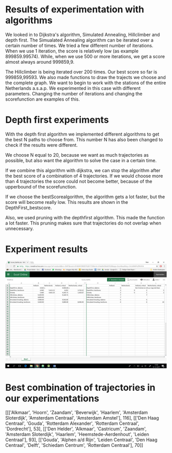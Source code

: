 # Results of experimentation with algorithms

We looked in to Dijkstra's algorithm, Simulated Annealing, Hillclimber and depth first.
The Simualated Annealing algorithm can be iterated over a certain number of times. We tried a few different number of iterations.
When we use 1 iteration, the score is relatively low (as example 899859.99574). While, when we use 500 or more iterations, we get a
score almost always around 999859,9.

The Hillclimber is being iterated over 200 times. Our best score so far is 999859,99593.
We also made functions to draw the trajects we choose and the complete graph. We want to begin to work with the stations of the
entire Netherlands a.s.a.p.
We experimented in this case with different parameters.
Changing the number of iterations and changing the scorefunction are examples of this.

# Depth first experiments

With the depth first algorithm we implemented different algorithms to get the best N paths to choose from. This number N has also been changed to check if the results were different.

We choose N equal to 20, because we want as much trajectories as possible, but also want the algorithm to solve the case in a certain time.

If we combine this algorithm with dijkstra, we can stop the algorithm after the best score of a combination of 4 trajectories. If we would choose more than 4 trajectories the score could not become better, because of the upperbound of the scorefunction.

If we choose the bestScorealgorithm, the algorithm gets a lot faster, but the score will become really low. This results are shown in the DepthFirst_bestscore.

Also, we used pruning with the depthfirst algorithm. This made the function a lot faster. This pruning makes sure that trajectories do not overlap when unnecessary.

# Experiment results

![alt text](https://github.com/suitendaal/RailNL/blob/master/Results/results.png)

# Best combination of trajectories in our experimentations
[[['Alkmaar', 'Hoorn', 'Zaandam', 'Beverwijk', 'Haarlem', 'Amsterdam Sloterdijk', 'Amsterdam Centraal', 'Amsterdam Amstel'], 116], [['Den Haag Centraal', 'Gouda', 'Rotterdam Alexander', 'Rotterdam Centraal', 'Dordrecht'], 53], [['Den Helder', 'Alkmaar', 'Castricum', 'Zaandam', 'Amsterdam Sloterdijk', 'Haarlem', 'Heemstede-Aerdenhout', 'Leiden Centraal'], 93], [['Gouda', 'Alphen a/d Rijn', 'Leiden Centraal', 'Den Haag Centraal', 'Delft', 'Schiedam Centrum', 'Rotterdam Centraal'], 70]]
